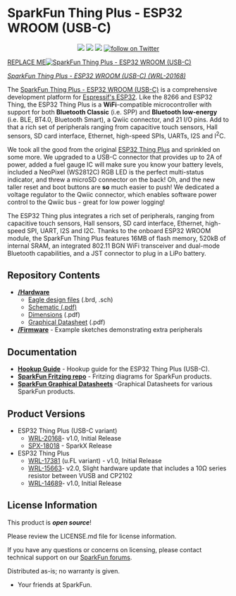 SparkFun Thing Plus - ESP32 WROOM (USB-C)
========================================

<p align="center">
  <a href="https://github.com/sparkfun/SparkFun_Thing_Plus_ESP32_WROOM_C/issues" alt="Issues">
    <img src="https://img.shields.io/github/issues/sparkfun/SparkFun_Thing_Plus_ESP32_WROOM_C.svg" /></a>
  <a href="https://github.com/sparkfun/SparkFun_Thing_Plus_ESP32_WROOM_C/actions" alt="Actions">
    <img src="https://github.com/sparkfun/SparkFun_Thing_Plus_ESP32_WROOM_C/actions/workflows/mkdocs.yml/badge.svg" /></a>
  <a href="https://github.com/sparkfun/SparkFun_Thing_Plus_ESP32_WROOM_C/blob/master/LICENSE.md" alt="License">
    <img src="https://img.shields.io/badge/license-CC%20BY--SA%204.0-EF9421.svg" /></a>
  <a href="https://twitter.com/intent/follow?screen_name=sparkfun">
    <img src="https://img.shields.io/twitter/follow/sparkfun.svg?style=social&logo=twitter" alt="follow on Twitter"></a>
</p>


[REPLACE ME![SparkFun Thing Plus - ESP32 WROOM (USB-C)](https://cdn.sparkfun.com//assets/parts/1/7/2/3/9/20168-Thing_Plus_C_-_ESP32_WROOM-01.jpg)](https://www.sparkfun.com/products/18018)

*[SparkFun Thing Plus - ESP32 WROOM (USB-C) (WRL-20168)](https://www.sparkfun.com/products/20168)*

The [SparkFun Thing Plus - ESP32 WROOM (USB-C)](https://www.sparkfun.com/products/20168) is a comprehensive development platform for [Espressif's ESP32](https://espressif.com/en/products/hardware/esp32/overview). Like the 8266 and ESP32 Thing, the ESP32 Thing Plus is a **WiFi**-compatible microcontroller with support for both **Bluetooth Classic** (i.e. SPP) and **Bluetooth low-energy** (i.e. BLE, BT4.0, Bluetooth Smart), a Qwiic connector, and 21 I/O pins. Add to that a rich set of peripherals ranging from capacitive touch sensors, Hall sensors, SD card interface, Ethernet, high-speed SPIs, UARTs, I2S and I<sup>2</sup>C.

We took all the good from the original [ESP32 Thing Plus](https://www.sparkfun.com/products/15663) and sprinkled on some more. We upgraded to a USB-C connector that provides up to 2A of power, added a fuel gauge IC will make sure you know your battery levels, included a NeoPixel (WS2812C) RGB LED is the perfect multi-status indicator, and threw a microSD connector on the back! Oh, and the new taller reset and boot buttons are **so** much easier to push! We dedicated a voltage regulator to the Qwiic connector, which enables software power control to the Qwiic bus - great for low power logging!

The ESP32 Thing plus integrates a rich set of peripherals, ranging from capacitive touch sensors, Hall sensors, SD card interface, Ethernet, high-speed SPI, UART, I2S and I2C. Thanks to the onboard ESP32 WROOM module, the SparkFun Thing Plus features 16MB of flash memory, 520kB of internal SRAM, an integrated 802.11 BGN WiFi transceiver and dual-mode Bluetooth capabilities, and a JST connector to plug in a LiPo battery.

Repository Contents
-------------------

* **[/Hardware](/Hardware/)**
    * [Eagle design files](/Hardware/eagle_files.zip) (.brd, .sch)
    * [Schematic (.pdf)](/Hardware/schematic.pdf)
    * [Dimensions](/Hardware/dimensions.pdf) (.pdf)
    * [Graphical Datasheet](/Hardware/graphical_datasheet.pdf) (.pdf)
* **[/Firmware](/Firmware/)** - Example sketches demonstrating extra peripherals

Documentation
--------------
* **[Hookup Guide](https://learn.sparkfun.com/tutorials/2353)** - Hookup guide for the ESP32 Thing Plus (USB-C).
* **[SparkFun Fritzing repo](https://github.com/sparkfun/Fritzing_Parts)** - Fritzing diagrams for SparkFun products.
* **[SparkFun Graphical Datasheets](https://github.com/sparkfun/Graphical_Datasheets)** -Graphical Datasheets for various SparkFun products.

Product Versions
----------------
* ESP32 Thing Plus (USB-C variant)
  * [WRL-20168](https://www.sparkfun.com/products/20168)- v1.0, Initial Release
  * [SPX-18018](https://www.sparkfun.com/products/18018) - SparkX Release
* ESP32 Thing Plus
  * [WRL-17381](https://www.sparkfun.com/products/17381) (u.FL variant) - v1.0, Initial Release
  * [WRL-15663](https://www.sparkfun.com/products/15663)- v2.0, Slight hardware update that includes a 10&ohm; series resistor between VUSB and CP2102
  * [WRL-14689](https://www.sparkfun.com/products/14689)- v1.0, Initial Release

License Information
-------------------

This product is _**open source**_! 

Please review the LICENSE.md file for license information. 

If you have any questions or concerns on licensing, please contact technical support on our [SparkFun forums](https://forum.sparkfun.com/viewforum.php?f=152).

Distributed as-is; no warranty is given.

- Your friends at SparkFun.
